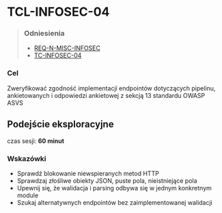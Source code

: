# TCL-INFOSEC-04
> ### Odniesienia
> - [REQ-N-MISC-INFOSEC](../../../requirements.md#req-n-misc-infosec)
> - [TC-INFOSEC-04](../../high-level/infosec.md#tc-infosec-04)

### Cel
Zweryfikować zgodność implementacji endpointów dotyczących pipelinu, ankietowanych i odpowiedzi ankietowej z sekcją 13 standardu OWASP ASVS

## Podejście eksploracyjne
czas sesji: **60 minut**

### Wskazówki
- Sprawdź blokowanie niewspieranych metod HTTP
- Sprawdzaj złośliwe obiekty JSON, puste pola, nieistniejące pola
- Upewnij się, że walidacja i parsing odbywa się w jednym konkretnym module
- Szukaj alternatywnych endpointów bez zaimplementowanej walidacji
